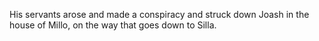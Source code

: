 His servants arose and made a conspiracy and struck down Joash in the house of Millo, on the way that goes down to Silla.
